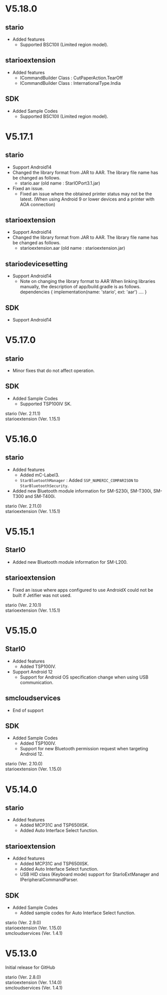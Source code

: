 # V5.18.0

## stario
- Added features
  * Supported BSC10II (Limited region model).

## starioextension
- Added features
  * ICommandBuilder Class : CutPaperAction.TearOff
  * ICommandBuilder Class : InternationalType.India

## SDK
- Added Sample Codes
  * Supported BSC10II (Limited region model).


# V5.17.1

## stario
- Support Android14
- Changed the library format from JAR to AAR. The library file name has be changed as follows.
  * stario.aar (old name : StarIOPort3.1.jar)
- Fixed an issue.
  * Fixed an issue where the obtained printer status may not be the latest.
    (When using Android 9 or lower devices and a printer with AOA connection)

## starioextension
- Support Android14
- Changed the library format from JAR to AAR. The library file name has be changed as follows.
  * starioextension.aar (old name : starioextension.jar)

## stariodevicesetting
- Support Android14
  * Note on changing the library format to AAR
    When linking libraries manually, the description of app/build.gradle is as follows.
        dependencies {
             implementation(name: 'stario', ext: 'aar')
             ....
        }

## SDK
- Support Android14


# V5.17.0

## stario
- Minor fixes that do not affect operation.

## SDK
- Added Sample Codes
  * Supported TSP100IV SK.

stario (Ver. 2.11.1)  
starioextension (Ver. 1.15.1)


# V5.16.0

## stario
- Added features
  * Added mC-Label3.
  * `StarBluetoothManager` : Added `SSP_NUMERIC_COMPARISON` to `StarBluetoothSecurity`.
- Added new Bluetooth module information for SM-S230i, SM-T300i, SM-T300 and SM-T400i.

stario (Ver. 2.11.0)  
starioextension (Ver. 1.15.1)


# V5.15.1

## StarIO
- Added new Bluetooth module information for SM-L200.

## starioextension
- Fixed an issue where apps configured to use AndroidX could not be built if Jetifier was not used.

stario (Ver. 2.10.1)  
starioextension (Ver. 1.15.1)

# V5.15.0

## StarIO
- Added features
  * Added TSP100IV.
- Support Android 12
  * Support for Android OS specification change when using USB communication.

## smcloudservices
- End of support

## SDK
- Added Sample Codes
  * Added TSP100IV.
  * Support for new Bluetooth permission request when targeting Android 12.

stario (Ver. 2.10.0)  
starioextension (Ver. 1.15.0)


# V5.14.0

## stario
- Added features
  * Added MCP31C and TSP650IISK.
  * Added Auto Interface Select function.

## starioextension
- Added features
  * Added MCP31C and TSP650IISK.
  * Added Auto Interface Select function.
  * USB HID class (Keyboard mode) support for StarIoExtManager and IPeripheralCommandParser.

## SDK
- Added Sample Codes
  * Added sample codes for Auto Interface Select function.

stario (Ver. 2.9.0)  
starioextension (Ver. 1.15.0)  
smcloudservices (Ver. 1.4.1)


# V5.13.0

Initial release for GitHub

stario (Ver. 2.8.0)  
starioextension (Ver. 1.14.0)  
smcloudservices (Ver. 1.4.1)
